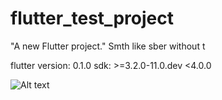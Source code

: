 # flutter_test_project

"A new Flutter project."
Smth like sber without t


flutter version: 0.1.0
sdk: >=3.2.0-11.0.dev <4.0.0

![Alt text](Screen_Recording_20231130_221222.gif)
